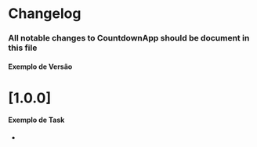 # Changelog

### All notable changes to CountdownApp should be document in this file

#### Exemplo de Versão
# [1.0.0]

#### Exemplo de Task
- [ATREF-1492]: Nome